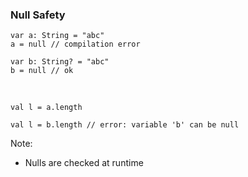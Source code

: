### Null Safety

```
var a: String = "abc"
a = null // compilation error
```

```
var b: String? = "abc"
b = null // ok
```

<br />

```
val l = a.length
```

```
val l = b.length // error: variable 'b' can be null
```

Note:
+ Nulls are checked at runtime
